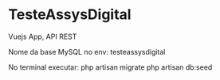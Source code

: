 # TesteAssysDigital
 Vuejs App, API REST




Nome da base MySQL no env:
    testeassysdigital

No terminal executar:
    php artisan migrate
    php artisan db:seed
